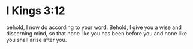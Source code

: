 # I Kings 3:12

behold, I now do according to your word. Behold, I give you a wise and discerning mind, so that none like you has been before you and none like you shall arise after you.
